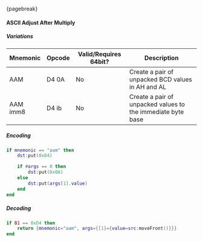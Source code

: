 {pagebreak}

#### ASCII Adjust After Multiply

##### Variations

| Mnemonic | Opcode | Valid/Requires 64bit? | Description |
|----------|--------|-----------------------|-------------|
| AAM      | D4 0A  | No                    | Create a pair of unpacked BCD values in AH and AL |
| AAM imm8 | D4 ib  | No                    | Create a pair of unpacked values to the immediate byte base |

##### Encoding

```lua
if mnemonic == "aam" then
    dst:put(0xD4)

    if #args == 0 then
        dst:put(0x0A)
    else
        dst:put(args[1].value)
    end
end
```

##### Decoding

```lua
if B1 == 0xD4 then
    return {mnemonic="aam", args={[1]={value=src:moveFront()}}}
end
```